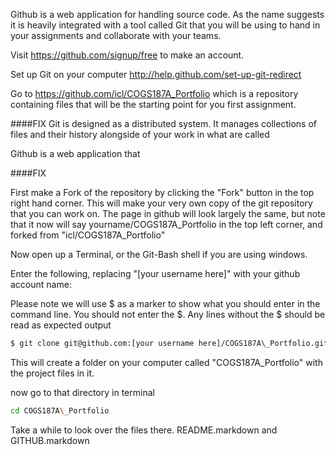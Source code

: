 Github is a web application for handling source code. As the name suggests it is heavily integrated with a tool called Git that you will be using to hand in your assignments and collaborate with your teams.

Visit https://github.com/signup/free to make an account.

Set up Git on your computer http://help.github.com/set-up-git-redirect

Go to https://github.com/icl/COGS187A_Portfolio which is a repository containing files that will be the starting point for you first assignment.


####FIX
Git is designed as a distributed system. It manages collections of files and their history alongside of your work in what are called

Github is a web application that 

####FIX

First make a Fork of the repository by clicking the "Fork" button in the top right hand corner. This will make your very own copy of the git repository that you can work on. The page in github will look largely the same, but note that it now will say yourname/COGS187A\_Portfolio in the top left corner, and forked from "icl/COGS187A\_Portfolio"

Now open up a Terminal, or the Git-Bash shell if you are using windows.

Enter the following, replacing "[your username here]" with your github account name:

Please note we will use $ as a marker to show what you should enter in the command line. You should not enter the $. Any lines without the $ should be read as expected output

```bash
$ git clone git@github.com:[your username here]/COGS187A\_Portfolio.git
```
This will create a folder on your computer called "COGS187A\_Portfolio" with the project files in it.

now go to that directory in terminal

```bash
cd COGS187A\_Portfolio
```
Take a while to look over the files there. README.markdown and GITHUB.markdown 
